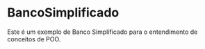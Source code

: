 # BancoSimplificado
Este é um exemplo de Banco Simplificado para o entendimento de conceitos de POO.
